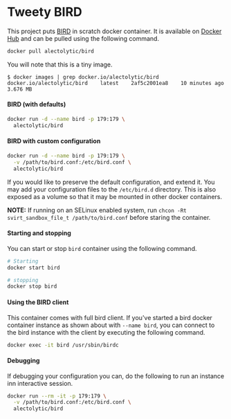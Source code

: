 # Tweety BIRD

This project puts [BIRD](http://bird.network.cz/) in scratch docker container. It is available on [Docker Hub](https://registry.hub.docker.com/u/alectolytic/bird/) and can be pulled using the following command.

```sh
docker pull alectolytic/bird
```

You will note that this is a tiny image.
```
$ docker images | grep docker.io/alectolytic/bird
docker.io/alectolytic/bird    latest    2af5c2001ea8    10 minutes ago    3.676 MB
```

#### BIRD (with defaults)
```sh
docker run -d --name bird -p 179:179 \
  alectolytic/bird
```

#### BIRD with custom configuration
```sh
docker run -d --name bird -p 179:179 \
  -v /path/to/bird.conf:/etc/bird.conf \
  alectolytic/bird
```

If you would like to preserve the default configuration, and extend it. You may add your configuration files to the `/etc/bird.d` directory. This is also exposed as a volume so that it may be mounted in other docker containers.

**NOTE:** If running on an SELinux enabled system, run `chcon -Rt svirt_sandbox_file_t /path/to/bird.conf` before staring the container.

#### Starting and stopping
You can start or stop `bird` container using the following command.
```sh
# Starting
docker start bird

# stopping
docker stop bird
```

#### Using the BIRD client
This container comes with full bird client. If you've started a bird docker container instance as shown about with `--name bird`, you can connect to the bird instance with the client by executing the following command.

```sh
docker exec -it bird /usr/sbin/birdc
```

#### Debugging
If debugging your configuration you can, do the following to run an instance inn interactive session.

```sh
docker run --rm -it -p 179:179 \
  -v /path/to/bird.conf:/etc/bird.conf \
  alectolytic/bird
```
